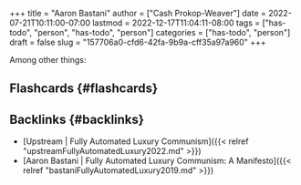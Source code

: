 +++
title = "Aaron Bastani"
author = ["Cash Prokop-Weaver"]
date = 2022-07-21T10:11:00-07:00
lastmod = 2022-12-17T11:04:11-08:00
tags = ["has-todo", "person", "has-todo", "person"]
categories = ["has-todo", "person"]
draft = false
slug = "157706a0-cfd6-42fa-9b9a-cff35a97a960"
+++

Among other things:


## Flashcards {#flashcards}


## Backlinks {#backlinks}

-   [Upstream | Fully Automated Luxury Communism]({{< relref "upstreamFullyAutomatedLuxury2022.md" >}})
-   [Aaron Bastani | Fully Automated Luxury Communism: A Manifesto]({{< relref "bastaniFullyAutomatedLuxury2019.md" >}})
